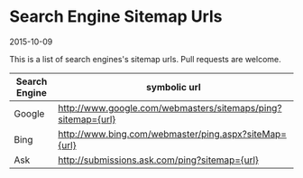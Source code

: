 Search Engine Sitemap Urls 
==============================
2015-10-09



This is a list of search engines's sitemap urls.
Pull requests are welcome.




Search Engine			|     symbolic url
------------------ | ------------------
Google			|  http://www.google.com/webmasters/sitemaps/ping?sitemap={url}
Bing			|		http://www.bing.com/webmaster/ping.aspx?siteMap={url}
Ask				|  http://submissions.ask.com/ping?sitemap={url}